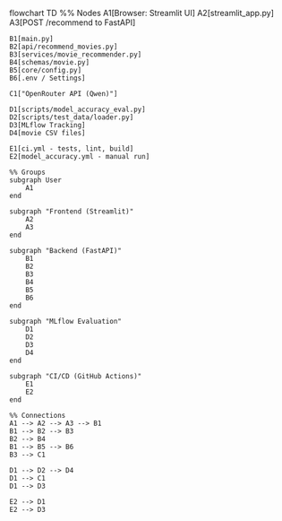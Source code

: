 flowchart TD
    %% Nodes
    A1[Browser: Streamlit UI]
    A2[streamlit_app.py]
    A3[POST /recommend to FastAPI]

    B1[main.py]
    B2[api/recommend_movies.py]
    B3[services/movie_recommender.py]
    B4[schemas/movie.py]
    B5[core/config.py]
    B6[.env / Settings]

    C1["OpenRouter API (Qwen)"]

    D1[scripts/model_accuracy_eval.py]
    D2[scripts/test_data/loader.py]
    D3[MLflow Tracking]
    D4[movie CSV files]

    E1[ci.yml - tests, lint, build]
    E2[model_accuracy.yml - manual run]

    %% Groups
    subgraph User
        A1
    end

    subgraph "Frontend (Streamlit)"
        A2
        A3
    end

    subgraph "Backend (FastAPI)"
        B1
        B2
        B3
        B4
        B5
        B6
    end

    subgraph "MLflow Evaluation"
        D1
        D2
        D3
        D4
    end

    subgraph "CI/CD (GitHub Actions)"
        E1
        E2
    end

    %% Connections
    A1 --> A2 --> A3 --> B1
    B1 --> B2 --> B3
    B2 --> B4
    B1 --> B5 --> B6
    B3 --> C1

    D1 --> D2 --> D4
    D1 --> C1
    D1 --> D3

    E2 --> D1
    E2 --> D3